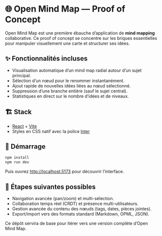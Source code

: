 # 🌐 Open Mind Map — Proof of Concept

Open Mind Map est une première ébauche d’application de **mind mapping** collaborative. Ce proof of concept se concentre sur les briques essentielles pour manipuler visuellement une carte et structurer ses idées.

## ✨ Fonctionnalités incluses

- Visualisation automatique d’un mind map radial autour d’un sujet principal.
- Sélection d’un nœud pour le renommer instantanément.
- Ajout rapide de nouvelles idées liées au nœud sélectionné.
- Suppression d’une branche entière (sauf le sujet central).
- Statistiques en direct sur le nombre d’idées et de niveaux.

## 🏗️ Stack

- [React](https://react.dev) + [Vite](https://vite.dev)
- Styles en CSS natif avec la police [Inter](https://rsms.me/inter/)

## 🚀 Démarrage

```bash
npm install
npm run dev
```

Puis ouvrez [http://localhost:5173](http://localhost:5173) pour découvrir l’interface.

## 🔭 Étapes suivantes possibles

- Navigation avancée (pan/zoom) et multi-sélection.
- Collaboration temps réel (CRDT) et présence multi-utilisateurs.
- Gestion avancée du contenu des nœuds (tags, dates, pièces jointes).
- Export/import vers des formats standard (Markdown, OPML, JSON).

Ce dépôt servira de base pour itérer vers une version complète d’Open Mind Map.
